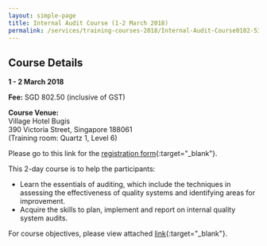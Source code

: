 ```yaml
---
layout: simple-page
title: Internal Audit Course (1-2 March 2018)
permalink: /services/training-courses-2018/Internal-Audit-Course0102-5356
---
```


## Course Details
**1 - 2 March 2018**

**Fee:** SGD 802.50 (inclusive of GST) 
 
**Course Venue:**  
Village Hotel Bugis  
390 Victoria Street, Singapore 188061  
(Training room: Quartz 1, Level 6)
 
Please go to this link for the [registration form](/files/registration-forms/Registration-form-(LM-and-IA-Feb-and-Mar-2018).docx){:target="_blank"}.
 
This 2-day course is to help the participants:
* Learn the essentials of auditing, which include the techniques in assessing the effectiveness of quality systems and identifying areas for improvement.
* Acquire the skills to plan, implement and report on internal quality system audits.
 
For course objectives, please view attached [link](/files/training/Internal-Audit-Course.pdf){:target="_blank"}.
